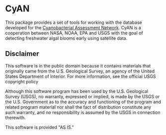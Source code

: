 
# CyAN

This package provides a set of tools for working with the database developed for the [Cyanobacterial Assessment Network](https://www.epa.gov/water-research/cyanobacteria-assessment-network-cyan). CyAN is a cooperation between NASA, NOAA, EPA and USGS with the goal of detecting freshwater algal blooms early using satellite data.

## Disclaimer

This software is in the public domain because it contains materials that originally came from the U.S. Geological Survey, an agency of the United States Department of Interior. For more information, see the official USGS copyright policy

Although this software program has been used by the U.S. Geological Survey (USGS), no warranty, expressed or implied, is made by the USGS or the U.S. Government as to the accuracy and functioning of the program and related program material nor shall the fact of distribution constitute any such warranty, and no responsibility is assumed by the USGS in connection therewith.

This software is provided "AS IS."
